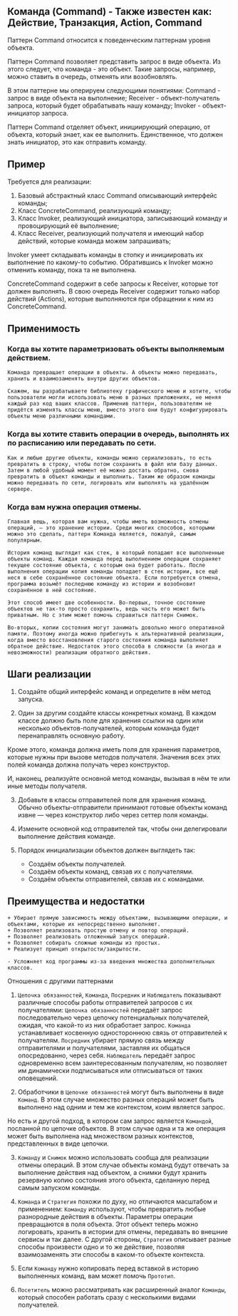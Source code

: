 
## Команда (Command)  - Также известен как: Действие, Транзакция, Action, Command

Паттерн Command относится к поведенческим паттернам уровня объекта.

Паттерн Command позволяет представить запрос в виде объекта. Из этого следует, что команда - это объект. Такие запросы, например, можно ставить в очередь, отменять или возобновлять.

В этом паттерне мы оперируем следующими понятиями:
Command - запрос в виде объекта на выполнение;
Receiver - объект-получатель запроса, который будет обрабатывать нашу команду;
Invoker - объект-инициатор запроса.

Паттерн Command отделяет объект, инициирующий операцию, от объекта, который знает, как ее выполнить. Единственное, что должен знать инициатор, это как отправить команду.

## Пример

Требуется для реализации:

1. Базовый абстрактный класс Command описывающий интерфейс команды;
2. Класс ConcreteCommand, реализующий команду;
3. Класс Invoker, реализующий инициатора, записывающий команду и провоцирующий её выполнение;
4. Класс Receiver, реализующий получателя и имеющий набор действий, которые команда можем запрашивать;

Invoker умеет складывать команды в стопку и инициировать их выполнение по какому-то событию. Обратившись к Invoker можно отменить команду, пока та не выполнена.

ConcreteCommand содержит в себе запросы к Receiver, которые тот должен выполнять. В свою очередь Receiver содержит только набор действий (Actions), которые выполняются при обращении к ним из ConcreteCommand.

## Применимость

### Когда вы хотите параметризовать объекты выполняемым действием.

    Команда превращает операции в объекты. А объекты можно передавать, хранить и взаимозаменять внутри других объектов.

    Скажем, вы разрабатываете библиотеку графического меню и хотите, чтобы пользователи могли использовать меню в разных приложениях, не меняя каждый раз код ваших классов. Применив паттерн, пользователям не придётся изменять классы меню, вместо этого они будут конфигурировать объекты меню различными командами.

### Когда вы хотите ставить операции в очередь, выполнять их по расписанию или передавать по сети.

    Как и любые другие объекты, команды можно сериализовать, то есть превратить в строку, чтобы потом сохранить в файл или базу данных. Затем в любой удобный момент её можно достать обратно, снова превратить в объект команды и выполнить. Таким же образом команды можно передавать по сети, логировать или выполнять на удалённом сервере.

### Когда вам нужна операция отмены.

    Главная вещь, которая вам нужна, чтобы иметь возможность отмены операций, — это хранение истории. Среди многих способов, которыми можно это сделать, паттерн Команда является, пожалуй, самым популярным.

    История команд выглядит как стек, в который попадают все выполненные объекты команд. Каждая команда перед выполнением операции сохраняет текущее состояние объекта, с которым она будет работать. После выполнения операции копия команды попадает в стек истории, все ещё неся в себе сохранённое состояние объекта. Если потребуется отмена, программа возьмёт последнюю команду из истории и возобновит сохранённое в ней состояние.

    Этот способ имеет две особенности. Во-первых, точное состояние объектов не так-то просто сохранить, ведь часть его может быть приватным. Но с этим может помочь справиться паттерн Снимок.

    Во-вторых, копии состояния могут занимать довольно много оперативной памяти. Поэтому иногда можно прибегнуть к альтернативной реализации, когда вместо восстановления старого состояния команда выполняет обратное действие. Недостаток этого способа в сложности (а иногда и невозможности) реализации обратного действия.

## Шаги реализации

1. Создайте общий интерфейс команд и определите в нём метод запуска.

2. Один за другим создайте классы конкретных команд. В каждом классе должно быть поле для хранения ссылки на один или несколько объектов-получателей, которым команда будет перенаправлять основную работу.

Кроме этого, команда должна иметь поля для хранения параметров, которые нужны при вызове методов получателя. Значения всех этих полей команда должна получать через конструктор.

И, наконец, реализуйте основной метод команды, вызывая в нём те или иные методы получателя.

3. Добавьте в классы отправителей поля для хранения команд. Обычно объекты-отправители принимают готовые объекты команд извне — через конструктор либо через сеттер поля команды.

4. Измените основной код отправителей так, чтобы они делегировали выполнение действия команде.

5. Порядок инициализации объектов должен выглядеть так:
    - Создаём объекты получателей.
    - Создаём объекты команд, связав их с получателями.
    - Создаём объекты отправителей, связав их с командами.

## Преимущества и недостатки

    + Убирает прямую зависимость между объектами, вызывающими операции, и объектами, которые их непосредственно выполняют.
    + Позволяет реализовать простую отмену и повтор операций.
    + Позволяет реализовать отложенный запуск операций.
    + Позволяет собирать сложные команды из простых.
    + Реализует принцип открытости/закрытости.

    - Усложняет код программы из-за введения множества дополнительных классов.

Отношения с другими паттернами

1. `Цепочка обязанностей`, `Команда`, `Посредник` и `Наблюдатель` показывают различные способы работы отправителей запросов с их получателями:
    `Цепочка обязанностей` передаёт запрос последовательно через цепочку потенциальных получателей, ожидая, что какой-то из них обработает запрос.
    `Команда` устанавливает косвенную одностороннюю связь от отправителей к получателям.
    `Посредник` убирает прямую связь между отправителями и получателями, заставляя их общаться опосредованно, через себя.
    `Наблюдатель` передаёт запрос одновременно всем заинтересованным получателям, но позволяет им динамически подписываться или отписываться от таких оповещений.

2. Обработчики в `Цепочке обязанностей` могут быть выполнены в виде `Команд`. В этом случае множество разных операций может быть выполнено над одним и тем же контекстом, коим является запрос.

Но есть и другой подход, в котором сам запрос является `Командой`, посланной по цепочке объектов. В этом случае одна и та же операция может быть выполнена над множеством разных контекстов, представленных в виде цепочки.

3. `Команду` и `Снимок` можно использовать сообща для реализации отмены операций. В этом случае объекты команд будут отвечать за выполнение действия над объектом, а снимки будут хранить резервную копию состояния этого объекта, сделанную перед самым запуском команды.

4. `Команда` и `Стратегия` похожи по духу, но отличаются масштабом и применением:
    `Команду` используют, чтобы превратить любые разнородные действия в объекты. Параметры операции превращаются в поля объекта. Этот объект теперь можно логировать, хранить в истории для отмены, передавать во внешние сервисы и так далее.
    С другой стороны, `Стратегия` описывает разные способы произвести одно и то же действие, позволяя взаимозаменять эти способы в каком-то объекте контекста.

5. Если `Команду` нужно копировать перед вставкой в историю выполненных команд, вам может помочь `Прототип`.

6. `Посетитель` можно рассматривать как расширенный аналог `Команды`, который способен работать сразу с несколькими видами получателей.


